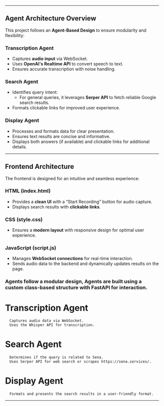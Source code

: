 
---

##  Agent Architecture Overview
This project follows an **Agent-Based Design** to ensure modularity and flexibility:

### **Transcription Agent**
- Captures **audio input** via WebSocket.
- Uses **OpenAI's Realtime API** to convert speech to text.
- Ensures accurate transcription with noise handling.

###  **Search Agent**
- Identifies query intent:
   - For general queries, it leverages **Serper API** to fetch reliable Google search results.
- Formats clickable links for improved user experience.

###  **Display Agent**
- Processes and formats data for clear presentation.
- Ensures text results are concise and informative.
- Displays both answers (if available) and clickable links for additional details.

---

##  Frontend Architecture
The frontend is designed for an intuitive and seamless experience:

### **HTML (index.html)**
- Provides a **clean UI** with a “Start Recording” button for audio capture.
- Displays search results with **clickable links**.

### **CSS (style.css)**
- Ensures a **modern layout** with responsive design for optimal user experience.

### **JavaScript (script.js)**
- Manages **WebSocket connections** for real-time interaction.
- Sends audio data to the backend and dynamically updates results on the page.


### Agents follow a modular design, Agents are built using a custom class-based structure with FastAPI for interaction. 

   # Transcription Agent
      Captures audio data via WebSocket.
      Uses the Whisper API for transcription.

   # Search Agent
      Determines if the query is related to Sena.
      Uses Serper API for web search or scrapes https://sena.services/.

   # Display Agent
      Formats and presents the search results in a user-friendly format.

---
